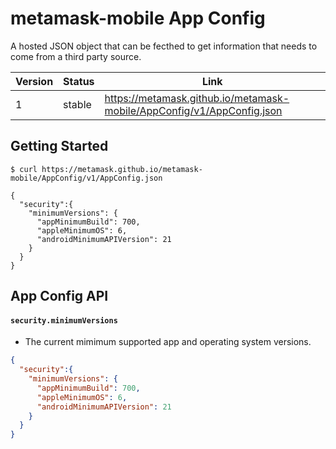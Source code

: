 # metamask-mobile App Config
A hosted JSON object that can be fecthed to get information that needs to come from a third party source.

| Version | Status | Link                                                                   |
|---------|--------|------------------------------------------------------------------------|
| 1       | stable | https://metamask.github.io/metamask-mobile/AppConfig/v1/AppConfig.json |

## Getting Started

```console
$ curl https://metamask.github.io/metamask-mobile/AppConfig/v1/AppConfig.json

{
  "security":{
    "minimumVersions": {
      "appMinimumBuild": 700,
      "appleMinimumOS": 6,
      "androidMinimumAPIVersion": 21
    }
  }
}

```

## App Config API

#### `security.minimumVersions`
- The current mimimum supported app and operating system versions.
```json
{
  "security":{
    "minimumVersions": {
      "appMinimumBuild": 700,
      "appleMinimumOS": 6,
      "androidMinimumAPIVersion": 21
    }
  }
}
```
